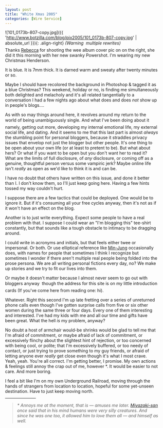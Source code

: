 ```yaml
---
layout: post
title: "White Xmas 2005"
categories: [Wire Service]
---
```



![101_0173b-807-copy.jpg]({{ 'http://www.botzilla.com/blog/pix2005/101_0173b-807-copy.jpg' | absolute_url }}){: .align-right}
<i>(Warning &#151; multiple rewrites)</i><br>Thanks <a href="http://www.flickr.com/photos/bekka/">Rebecca</a> for shooting the wee album cover pic on on the right, she did it this morning with her new swanky Powershot. I'm wearing my new Christmas Henderson.

It is blue. It is 7mm thick. It is darned warm and sweaty after twenty minutes or so.

Maybe I should have recolored the background in Photoshop & tagged it as a blue Christmas? This weekend, holiday or no, is finding me simultaneously both delighted and melacholy and it's all related tangentially to a conversation I had a few nights ago about what does and does <i>not</i> show up in people's blogs....

<!--more-->
As with so may things around here, it revolves around my return to the world of being unambiguously single. And what I've been doing about it &#151; namely, getting out more, developing my internal emotional life, my external social life, and dating. And it seems to me that this last part is almost <i>always</i> the stumbling point for personal bloggers, because it straddles privacy issues that envelop not just the blogger but other people. It's one thing to be open about your own life (or at least to pretent to be). But what about hers? Or what if you want to be open but you don't want her to read it? What are the limits of full disclosure, of <i>any</i> disclosure, or coming off as a genuine, thoughtful person versus some vampiric jerk? Maybe online life isn't <i>really</i> as open as we'd like to think it is and can be.

I have no doubt that others have written on this issue, and done it better than I. I don't know them, so I'll just keep going here. Having a few hints tossed my way couldn't hurt.

I suppose there are a few tactics that could be deployed. One would be to ignore it. But if it's consuming all your free cycles anyway, then it's not as if it won't have an effect on the blog.

Another is to just write everything. Expect some people to have a real problem with that. I suppose I could wear an "I'm blogging this" tee-shirt constantly, but that sounds like a tough obstacle to intimacy to be dragging around.

I could write in acronyms and initials, but that feels either twee or impersonal. Or both.  Or use elliptical reference like <a href="http://www.minjungkim.com/">Min-Jung</a> occasionally does, with names for people that sometimes I think I recognize but sometimes I wonder if there aren't multiple real people being folded into the prose persona. We are all writing personal fictions every day, no?  We make up stories and we try to fit our lives into them.

Or maybe it doesn't matter because I almost never seem to go out with bloggers anyway &#151; though the address for this site is on my little introduction cards (If you've come here from reading one: hi).

Whatever. Right this second I'm up late fretting over a series of unreturned phone calls even though I've gotten surprise calls from five or six other women during the same three or four days. Every one of them interesting and interested. I've had my kids with me and all our time and gifts have been great. What the hell <i>is</i> my problem, anyway?

No doubt a host of armchair would-be shrinks would be glad to tell me that I'm afraid of commitment, or maybe afraid of lack of commitment, or excessively flinchy about the slightest hint of rejection, or too concerned with being cool, or polite; that I'm excessively buffered, or too needy of contact, or just trying to prove something to my guy friends, or afraid of letting anyone ever <i>really</i> get close even though it's what I most crave. Yeah, yeah. You're all correct. I'm getting better, I promise. My own actions &amp; feelings still annoy the crap out of me, however *.  It would be easier to not care. And more boring.

I feel a bit like I'm on my own Underground Railroad, moving through the hands of strangers from location to location, hopeful for some yet-unseen destination.  Have to just keep moving north.

<hr align="center" width="20%"><blockquote><i>* Annoys me at the moment, that is &#151; amuses me later. <a href="http://en.wikipedia.org/wiki/Hayao_Miyazaki">Miyazaki-san</a> once said that in his mind humans were very silly creatures. And since he was one too, it allowed him to love them all &#151; and himself as well.</i></blockquote>
